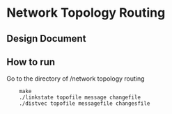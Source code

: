 # Network Topology Routing

## Design Document

## How to run

Go to the directory of /network topology routing
```shell
    make
    ./linkstate topofile message changefile
    ./distvec topofile messagefile changesfile
```

